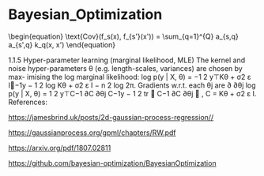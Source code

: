 # Bayesian_Optimization 
\begin{equation}
    \text{Cov}(f_s(x), f_{s'}(x')) = \sum_{q=1}^{Q} a_{s,q} a_{s',q} k_q(x, x')
\end{equation}

1.1.5 Hyper-parameter learning (marginal likelihood, MLE)
The kernel and noise hyper-parameters θ (e.g. length-scales, variances) are chosen by max-
imising the log marginal likelihood:
log p(y | X, θ) = −1
2 y⊤Kθ + σ2
ε I−1y − 1
2 log Kθ + σ2
ε I − n
2 log 2π.
Gradients w.r.t. each θj are
∂
∂θj
log p(y | X, θ) = 1
2 y⊤C−1 ∂C
∂θj
C−1y − 1
2 tr

C−1 ∂C
∂θj

, C = Kθ + σ2
ε I.
References:

https://jamesbrind.uk/posts/2d-gaussian-process-regression//

https://gaussianprocess.org/gpml/chapters/RW.pdf

https://arxiv.org/pdf/1807.02811

https://github.com/bayesian-optimization/BayesianOptimization
